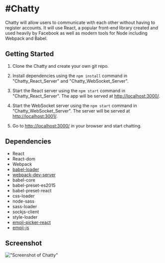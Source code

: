 #Chatty
=====================

Chatty will allow users to communicate with each other without having to register accounts. It will use React, a popular front-end library created and used heavily by Facebook as well as modern tools for Node including Webpack and Babel.

## Getting Started

1. Clone the Chatty and create your own git repo.
2. Install dependencies using the `npm install` command in "Chatty_React_Server" and "Chatty_WebSocket_Server".
3. Start the React server using the `npm start` command in "Chatty_React_Server". The app will be served at <http://localhost:3000/>.
4. Start the WebSocket server using the `npm start` command in "Chatty_WebSocket_Server". The server will be served at <http://localhost:3001/>.

5. Go to <http://localhost:3000/> in your browser and start chatting.

## Dependencies

* React
* React-dom
* Webpack
* [babel-loader](https://github.com/babel/babel-loader)
* [webpack-dev-server](https://github.com/webpack/webpack-dev-server)
* babel-core
* babel-preset-es2015
* babel-preset-react
* css-loader
* node-sass
* sass-loader
* sockjs-client
* style-loader
* [emoji-picker-react](https://www.npmjs.com/package/emoji-picker-react)
* [emoji-js](https://www.npmjs.com/package/emoji-js)

## Screenshot
!["Screenshot of Chatty"](https://github.com/wang790222/ChattyApp/blob/master/doc/chatty.gif?raw=true)
